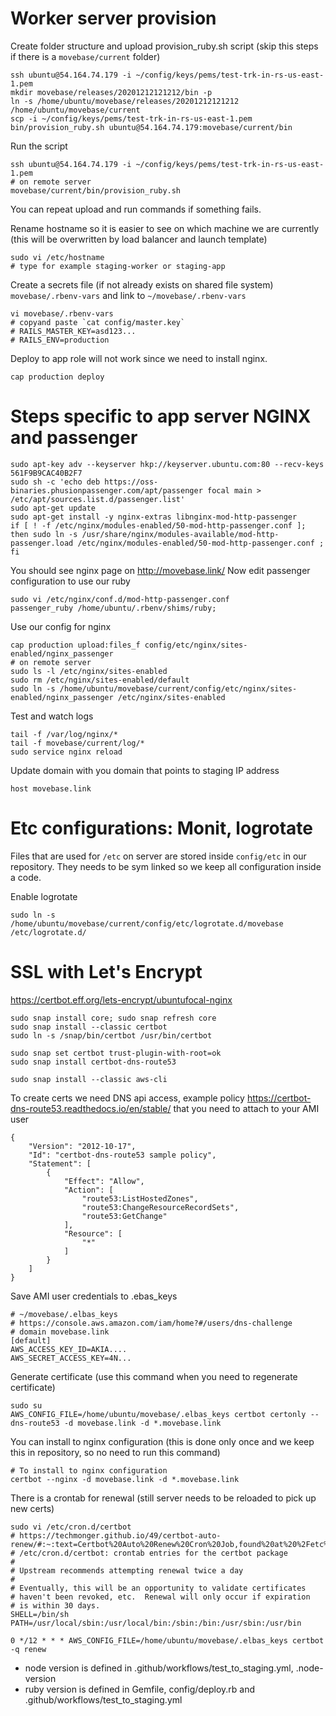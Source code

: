 # Worker server provision

Create folder structure and upload provision_ruby.sh script (skip this steps if
there is a `movebase/current` folder)
```
ssh ubuntu@54.164.74.179 -i ~/config/keys/pems/test-trk-in-rs-us-east-1.pem
mkdir movebase/releases/20201212121212/bin -p
ln -s /home/ubuntu/movebase/releases/20201212121212 /home/ubuntu/movebase/current
scp -i ~/config/keys/pems/test-trk-in-rs-us-east-1.pem  bin/provision_ruby.sh ubuntu@54.164.74.179:movebase/current/bin
```
Run the script

```
ssh ubuntu@54.164.74.179 -i ~/config/keys/pems/test-trk-in-rs-us-east-1.pem
# on remote server
movebase/current/bin/provision_ruby.sh
```
You can repeat upload and run commands if something fails.

Rename hostname so it is easier to see on which machine we are currently (this
will be overwritten by load balancer and launch template)

```
sudo vi /etc/hostname
# type for example staging-worker or staging-app
```

Create a secrets file (if not already exists on shared file system)
`movebase/.rbenv-vars` and link to `~/movebase/.rbenv-vars`
```
vi movebase/.rbenv-vars
# copyand paste `cat config/master.key`
# RAILS_MASTER_KEY=asd123...
# RAILS_ENV=production
```

Deploy to app role will not work since we need to install nginx.

```
cap production deploy
```

# Steps specific to app server NGINX and passenger

```
sudo apt-key adv --keyserver hkp://keyserver.ubuntu.com:80 --recv-keys 561F9B9CAC40B2F7
sudo sh -c 'echo deb https://oss-binaries.phusionpassenger.com/apt/passenger focal main > /etc/apt/sources.list.d/passenger.list'
sudo apt-get update
sudo apt-get install -y nginx-extras libnginx-mod-http-passenger
if [ ! -f /etc/nginx/modules-enabled/50-mod-http-passenger.conf ]; then sudo ln -s /usr/share/nginx/modules-available/mod-http-passenger.load /etc/nginx/modules-enabled/50-mod-http-passenger.conf ; fi
```

You should see nginx page on http://movebase.link/
Now edit passenger configuration to use our ruby
```
sudo vi /etc/nginx/conf.d/mod-http-passenger.conf
passenger_ruby /home/ubuntu/.rbenv/shims/ruby;
```

Use our config for nginx
```
cap production upload:files_f config/etc/nginx/sites-enabled/nginx_passenger
# on remote server
sudo ls -l /etc/nginx/sites-enabled
sudo rm /etc/nginx/sites-enabled/default
sudo ln -s /home/ubuntu/movebase/current/config/etc/nginx/sites-enabled/nginx_passenger /etc/nginx/sites-enabled
```

Test and watch logs

```
tail -f /var/log/nginx/*
tail -f movebase/current/log/*
sudo service nginx reload
```

Update domain with you domain that points to staging IP address
```
host movebase.link
```

# Etc configurations: Monit, logrotate

Files that are used for `/etc` on server are stored inside `config/etc` in our
repository. They needs to be sym linked so we keep all configuration inside a
code.

Enable logrotate
```
sudo ln -s /home/ubuntu/movebase/current/config/etc/logrotate.d/movebase /etc/logrotate.d/
```

# SSL with Let's Encrypt

https://certbot.eff.org/lets-encrypt/ubuntufocal-nginx

```
sudo snap install core; sudo snap refresh core
sudo snap install --classic certbot
sudo ln -s /snap/bin/certbot /usr/bin/certbot

sudo snap set certbot trust-plugin-with-root=ok
sudo snap install certbot-dns-route53

sudo snap install --classic aws-cli
```

To create certs we need DNS api access, example policy
https://certbot-dns-route53.readthedocs.io/en/stable/
that you need to attach to your AMI user
```
{
    "Version": "2012-10-17",
    "Id": "certbot-dns-route53 sample policy",
    "Statement": [
        {
            "Effect": "Allow",
            "Action": [
                "route53:ListHostedZones",
                "route53:ChangeResourceRecordSets",
                "route53:GetChange"
            ],
            "Resource": [
                "*"
            ]
        }
    ]
}

```

Save AMI user credentials to .ebas_keys
```
# ~/movebase/.elbas_keys
# https://console.aws.amazon.com/iam/home?#/users/dns-challenge
# domain movebase.link
[default]
AWS_ACCESS_KEY_ID=AKIA....
AWS_SECRET_ACCESS_KEY=4N...
```

Generate certificate (use this command when you need to regenerate certificate)
```
sudo su
AWS_CONFIG_FILE=/home/ubuntu/movebase/.elbas_keys certbot certonly --dns-route53 -d movebase.link -d *.movebase.link
```

You can install to nginx configuration (this is done only once and we keep this
in repository, so no need to run this command)
```
# To install to nginx configuration
certbot --nginx -d movebase.link -d *.movebase.link
```

There is a crontab for renewal (still server needs to be reloaded to pick up new
certs)
```
sudo vi /etc/cron.d/certbot
# https://techmonger.github.io/49/certbot-auto-renew/#:~:text=Certbot%20Auto%20Renew%20Cron%20Job,found%20at%20%2Fetc%2Fcron.
# /etc/cron.d/certbot: crontab entries for the certbot package
#
# Upstream recommends attempting renewal twice a day
#
# Eventually, this will be an opportunity to validate certificates
# haven't been revoked, etc.  Renewal will only occur if expiration
# is within 30 days.
SHELL=/bin/sh
PATH=/usr/local/sbin:/usr/local/bin:/sbin:/bin:/usr/sbin:/usr/bin

0 */12 * * * AWS_CONFIG_FILE=/home/ubuntu/movebase/.elbas_keys certbot -q renew
```

* node version is defined in .github/workflows/test_to_staging.yml, .node-version
* ruby version is defined in Gemfile, config/deploy.rb and .github/workflows/test_to_staging.yml
